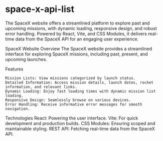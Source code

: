 # space-x-api-list
  The SpaceX website offers a streamlined platform to explore past and upcoming missions, with dynamic loading, responsive design, and robust error handling. Powered by React, Vite, and CSS Modules, it delivers real-time data from the SpaceX API for an engaging user experience.

SpaceX Website
  Overview
    The SpaceX website provides a streamlined interface for exploring SpaceX missions, including past, present, and upcoming launches.
  
  Features
  
    Mission Lists: View missions categorized by launch status.
    Detailed Information: Access mission details, launch dates, rocket information, and relevant links.
    Dynamic Loading: Enjoy fast loading times with dynamic mission list loading.
    Responsive Design: Seamlessly browse on various devices.
    Error Handling: Receive informative error messages for smooth navigation.
    
  Technologies
    React: Powering the user interface.
    Vite: For quick development and production builds.
    CSS Modules: Ensuring scoped and maintainable styling.
    REST API: Fetching real-time data from the SpaceX API.
